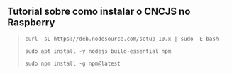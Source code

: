 ## Tutorial sobre como instalar o CNCJS no Raspberry

>`curl -sL https://deb.nodesource.com/setup_10.x | sudo -E bash -`
>
>`sudo apt install -y nodejs build-essential npm`
>
>`sudo npm install -g npm@latest`
  
  
